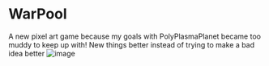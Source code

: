 # WarPool
A new pixel art game because my goals with PolyPlasmaPlanet became too muddy to keep up with! New things better instead of trying to make a bad idea better
![image](https://github.com/user-attachments/assets/f48ecb12-a489-4247-9c03-51f79a371c55)
